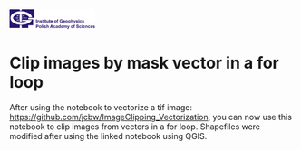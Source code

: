 <img src="https://github.com/jcbw/Hornsund_Project/blob/main/IGF%20EN%20colour.png" width=30% height=40%> 

# Clip images by mask vector in a for loop
After using the notebook to vectorize a tif image: https://github.com/jcbw/ImageClipping_Vectorization, you can now use this notebook to clip images from vectors in a for loop. Shapefiles were modified after using the linked notebook using QGIS. 
